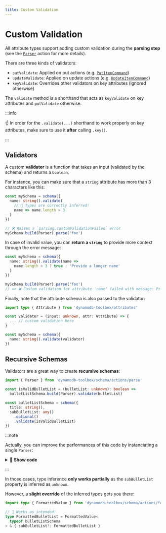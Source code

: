```yaml
---
title: Custom Validation
---
```


# Custom Validation

All attribute types support adding custom validation during the **parsing step** (see the [`Parser`](../17-actions/1-parse.md) action for more details).

There are three kinds of validators:

- `putValidate`: Applied on put actions (e.g. [`PutItemCommand`](../../3-entities/4-actions/2-put-item/index.md))
- `updateValidate`: Applied on update actions (e.g. [`UpdateItemCommand`](../../3-entities/4-actions/3-update-item/index.md))
- `keyValidate`: Overrides other validators on key attributes (ignored otherwise)

The `validate` method is a shorthand that acts as `keyValidate` on key attributes and `putValidate` otherwise.

:::info

☝️ In order for the `.validate(...)` shorthand to work properly on key attributes, make sure to use it **after** calling `.key()`.

:::

## Validators

A custom **validator** is a function that takes an input (validated by the schema) and returns a `boolean`.

For instance, you can make sure that a `string` attribute has more than 3 characters like this:

```ts
const mySchema = schema({
  name: string().validate(
    // 🙌 Types are correctly inferred!
    name => name.length > 3
  )
})

// ❌ Raises a `parsing.customValidationFailed` error
mySchema.build(Parser).parse('foo')
```

In case of invalid value, you can **return a `string`** to provide more context through the error message:

```ts
const mySchema = schema({
  name: string().validate(name =>
    name.length > 3 ? true : 'Provide a longer name'
  )
})

mySchema.build(Parser).parse('foo')
// => ❌ Custom validation for attribute 'name' failed with message: Provide a longer name.
```

Finally, note that the attribute schema is also passed to the validator:

```ts
import type { Attribute } from 'dynamodb-toolbox/attributes'

const validator = (input: unknown, attr: Attribute) => {
  ... // custom validation here
}

const mySchema = schema({
  name: string().validate(validator)
})
```

## Recursive Schemas

Validators are a great way to create **recursive schemas**:

```ts
import { Parser } from 'dynamodb-toolbox/schema/actions/parse'

const isValidBulletList = (bulletList: unknown): boolean =>
  bulletListSchema.build(Parser).validate(bulletList)

const bulletListSchema = schema({
  title: string(),
  subBulletList: any()
    .optional()
    .validate(isValidBulletList)
})
```

:::note

Actually, you can improve the performances of this code by instanciating a single `Parser`:

<details className="details-in-admonition">
<summary>🔎 <b>Show code</b></summary>

```ts
let bulletListParser:
  | Parser<typeof bulletListSchema>
  | undefined

const isValidBulletList = (
  bulletList: unknown
): boolean => {
  if (bulletListParser === undefined) {
    bulletListParser = bulletListSchema.build(Parser)
  }

  return bulletListParser.validate(bulletList)
}

const bulletListSchema = schema({
  title: string(),
  subBulletList: any()
    .optional()
    .validate(isValidBulletList)
})
```

</details>

:::

In those cases, type inference **only works partially** as the `subBulletList` property is inferred as `unknown`.

However, a **slight override** of the inferred types gets you there:

```ts
import type { FormattedValue } from 'dynamodb-toolbox/schema/actions/format'

// 🙌 Works as intended!
type FormattedBulletList = FormattedValue<
  typeof bulletListSchema
> & { subBulletList?: FormattedBulletList }
```

